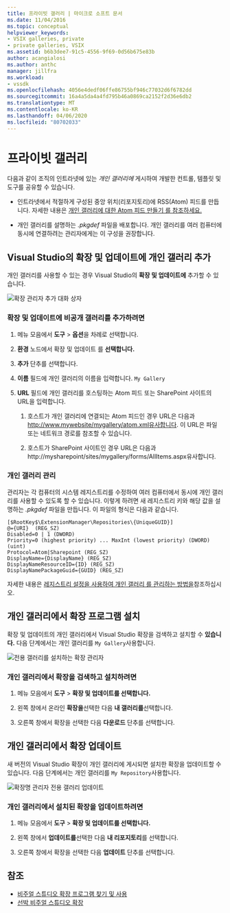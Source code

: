 ```yaml
---
title: 프라이빗 갤러리 | 마이크로 소프트 문서
ms.date: 11/04/2016
ms.topic: conceptual
helpviewer_keywords:
- VSIX galleries, private
- private galleries, VSIX
ms.assetid: b6b3dee7-91c5-4556-9f69-0d56b675e83b
author: acangialosi
ms.author: anthc
manager: jillfra
ms.workload:
- vssdk
ms.openlocfilehash: 4056e4dedf06ffe86755bf946c77032d6f6782dd
ms.sourcegitcommit: 16a4a5da4a4fd795b46a0869ca2152f2d36e6db2
ms.translationtype: MT
ms.contentlocale: ko-KR
ms.lasthandoff: 04/06/2020
ms.locfileid: "80702033"
---
```

# <a name="private-galleries"></a>프라이빗 갤러리
다음과 같이 조직의 인트라넷에 있는 *개인 갤러리에* 게시하여 개발한 컨트롤, 템플릿 및 도구를 공유할 수 있습니다.

- 인트라넷에서 적절하게 구성된 중앙 위치(리포지토리)에 RSS(Atom) 피드를 만듭니다. 자세한 내용은 [개인 갤러리에 대한 Atom 피드 만들기 를 참조하세요.](../extensibility/how-to-create-an-atom-feed-for-a-private-gallery.md)

- 개인 갤러리를 설명하는 *.pkgdef* 파일을 배포합니다. 개인 갤러리를 여러 컴퓨터에 동시에 연결하려는 관리자에게는 이 구성을 권장합니다.

## <a name="add-a-private-gallery-to-extensions-and-updates-in-visual-studio"></a>Visual Studio의 확장 및 업데이트에 개인 갤러리 추가
 개인 갤러리를 사용할 수 있는 경우 Visual Studio의 **확장 및 업데이트에** 추가할 수 있습니다.

 ![확장 관리자 추가 대화 상자](../extensibility/media/em_adddialog.png "EM_AddDialog")

### <a name="to-add-a-private-gallery-to-extensions-and-updates"></a>확장 및 업데이트에 비공개 갤러리를 추가하려면

1. 메뉴 모음에서 **도구** > **옵션**을 차례로 선택합니다.

2. **환경** 노드에서 확장 및 업데이트 를 **선택합니다.**

3. **추가** 단추를 선택합니다.

4. **이름** 필드에 개인 갤러리의 이름을 입력합니다. `My Gallery`

5. **URL** 필드에 개인 갤러리를 호스팅하는 Atom 피드 또는 SharePoint 사이트의 URL을 입력합니다.

    1. 호스트가 개인 갤러리에 연결되는 Atom 피드인 경우 URL은 다음과 http://www.mywebsite/mygallery/atom.xml유사합니다.  이 URL은 파일 또는 네트워크 경로를 참조할 수 있습니다.

    2. 호스트가 SharePoint 사이트인 경우 URL은 다음과 http://mysharepoint/sites/mygallery/forms/AllItems.aspx유사합니다.

### <a name="manage-private-galleries"></a>개인 갤러리 관리
 관리자는 각 컴퓨터의 시스템 레지스트리를 수정하여 여러 컴퓨터에서 동시에 개인 갤러리를 사용할 수 있도록 할 수 있습니다. 이렇게 하려면 새 레지스트리 키와 해당 값을 설명하는 *.pkgdef* 파일을 만듭니다.  이 파일의 형식은 다음과 같습니다.

```
[$RootKey$\ExtensionManager\Repositories\{UniqueGUID}]
@={URI}  (REG_SZ)
Disabled=0 | 1 (DWORD)
Priority=0 (highest priority) ... MaxInt (lowest priority) (DWORD) (uint)
Protocol=Atom|Sharepoint (REG_SZ)
DisplayName={DisplayName} (REG_SZ)
DisplayNameResourceID={ID} (REG_SZ)
DisplayNamePackageGuid={GUID} (REG_SZ)

```

 자세한 내용은 [레지스트리 설정을 사용하여 개인 갤러리 를 관리하는 방법을](../extensibility/how-to-manage-a-private-gallery-by-using-registry-settings.md)참조하십시오.

## <a name="install-extensions-from-a-private-gallery"></a>개인 갤러리에서 확장 프로그램 설치
 확장 및 업데이트의 개인 갤러리에서 Visual Studio 확장을 검색하고 설치할 수 **있습니다.** 다음 단계에서는 개인 갤러리를 `My Gallery`사용합니다.

 ![전용 갤러리를 설치하는 확장 관리자](../extensibility/media/em_.png "EM_")

### <a name="to-search-for-and-install-extensions-from-a-private-gallery"></a>개인 갤러리에서 확장을 검색하고 설치하려면

1. 메뉴 모음에서 **도구** > **확장 및 업데이트를 선택합니다.**

2. 왼쪽 창에서 온라인 **확장을**선택한 다음 **내 갤러리를**선택합니다.

3. 오른쪽 창에서 확장을 선택한 다음 **다운로드** 단추를 선택합니다.

## <a name="update-extensions-from-a-private-gallery"></a>개인 갤러리에서 확장 업데이트
 새 버전의 Visual Studio 확장이 개인 갤러리에 게시되면 설치한 확장을 업데이트할 수 있습니다. 다음 단계에서는 개인 갤러리를 `My Repository`사용합니다.

 ![확장명 관리자 전용 갤러리 업데이트](../extensibility/media/em_update.png "EM_Update")

### <a name="to-update-an-installed-extension-from-a-private-gallery"></a>개인 갤러리에서 설치된 확장을 업데이트하려면

1. 메뉴 모음에서 **도구** > **확장 및 업데이트를 선택합니다.**

2. 왼쪽 창에서 **업데이트를**선택한 다음 **내 리포지토리**를 선택합니다.

3. 오른쪽 창에서 확장을 선택한 다음 **업데이트** 단추를 선택합니다.

## <a name="see-also"></a>참조
- [비주얼 스튜디오 확장 프로그램 찾기 및 사용](../ide/finding-and-using-visual-studio-extensions.md)
- [선박 비주얼 스튜디오 확장](../extensibility/shipping-visual-studio-extensions.md)
